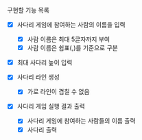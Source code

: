 구현할 기능 목록
- [x] 사다리 게임에 참여하는 사람의 이름을 입력
  - [x] 사람 이름은 최대 5글자까지 부여
  - [x] 사람 이름은 쉼표(,)를 기준으로 구분
- [x] 최대 사다리 높이 입력

- [x] 사다리 라인 생성
  - [x] 가로 라인이 겹칠 수 없음

- [x] 사다리 게임 실행 결과 출력
  - [x] 사다리 게임에 참여하는 사람들의 이름 출력
  - [x] 사다리 출력
